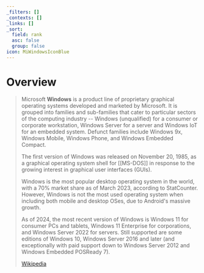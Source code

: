 ```yaml
---
_filters: []
_contexts: []
_links: []
_sort:
  field: rank
  asc: false
  group: false
icon: MiWindowsIconBlue
---
```

# Overview

> Microsoft **Windows** is a product line of proprietary graphical operating systems developed and marketed by Microsoft. It is grouped into families and sub-families that cater to particular sectors of the computing industry -- Windows (unqualified) for a consumer or corporate workstation, Windows Server for a server and Windows IoT for an embedded system. Defunct families include Windows 9x, Windows Mobile, Windows Phone, and Windows Embedded Compact.
>
> The first version of Windows was released on November 20, 1985, as a graphical operating system shell for [[MS-DOS]] in response to the growing interest in graphical user interfaces (GUIs).
>
> Windows is the most popular desktop operating system in the world, with a 70% market share as of March 2023, according to StatCounter. However, Windows is not the most used operating system when including both mobile and desktop OSes, due to Android's massive growth.
>
> As of 2024, the most recent version of Windows is Windows 11 for consumer PCs and tablets, Windows 11 Enterprise for corporations, and Windows Server 2022 for servers. Still supported are some editions of Windows 10, Windows Server 2016 and later (and exceptionally with paid support down to Windows Server 2012 and Windows Embedded POSReady 7).
>
> [Wikipedia](https://en.wikipedia.org/wiki/Microsoft%20Windows)
